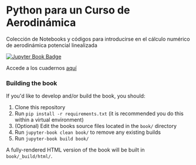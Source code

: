 # Python para un Curso de Aerodinámica

Colección de Notebooks y códigos para introducirse en el cálculo numérico de aerodinámica potencial linealizada

[![Jupyter Book Badge](https://jupyterbook.org/badge.svg)](https://rayleighlord.github.io/pyAeroTest/intro.html)

Accede a los cuadernos [aquí](https://rayleighlord.github.io/pyAeroTest/intro.html)

### Building the book

If you'd like to develop and/or build the book, you should:

1. Clone this repository
2. Run `pip install -r requirements.txt` (it is recommended you do this within a virtual environment)
3. (Optional) Edit the books source files located in the `book/` directory
4. Run `jupyter-book clean book/` to remove any existing builds
5. Run `jupyter-book build book/`

A fully-rendered HTML version of the book will be built in `book/_build/html/`.
